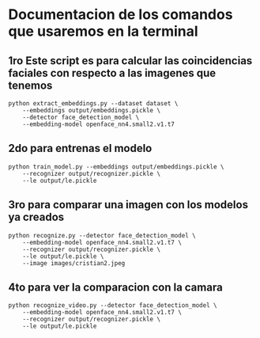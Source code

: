 # Documentacion de los comandos que usaremos en la terminal


## 1ro Este script es para calcular las coincidencias faciales con respecto a las imagenes que tenemos

```console
python extract_embeddings.py --dataset dataset \
	--embeddings output/embeddings.pickle \
	--detector face_detection_model \
	--embedding-model openface_nn4.small2.v1.t7
```

## 2do para entrenas el modelo

```console
python train_model.py --embeddings output/embeddings.pickle \
	--recognizer output/recognizer.pickle \
	--le output/le.pickle
```

## 3ro para comparar una imagen con los modelos ya creados

```console
python recognize.py --detector face_detection_model \
	--embedding-model openface_nn4.small2.v1.t7 \
	--recognizer output/recognizer.pickle \
	--le output/le.pickle \
	--image images/cristian2.jpeg
```

## 4to para ver la comparacion con la camara

```console
python recognize_video.py --detector face_detection_model \
	--embedding-model openface_nn4.small2.v1.t7 \
	--recognizer output/recognizer.pickle \
	--le output/le.pickle
```
